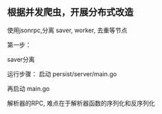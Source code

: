 ## 根据并发爬虫，开展分布式改造

使用jsonrpc,分离 saver, worker, 去重等节点

第一步：

saver分离

运行步骤：
启动 persist/server/main.go

再启动 main.go

解析器的RPC, 难点在于解析器函数的序列化和反序列化


